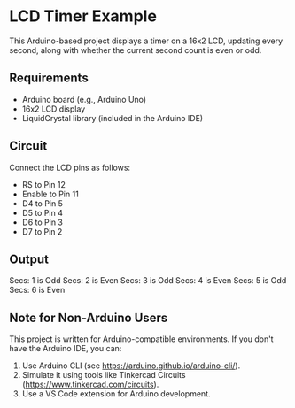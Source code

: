 # LCD Timer Example

This Arduino-based project displays a timer on a 16x2 LCD, updating every second, along with whether the current second count is even or odd.

## Requirements

- Arduino board (e.g., Arduino Uno)
- 16x2 LCD display
- LiquidCrystal library (included in the Arduino IDE)

## Circuit

Connect the LCD pins as follows:

- RS to Pin 12
- Enable to Pin 11
- D4 to Pin 5
- D5 to Pin 4
- D6 to Pin 3
- D7 to Pin 2

## Output

Secs: 1 is Odd
Secs: 2 is Even
Secs: 3 is Odd
Secs: 4 is Even
Secs: 5 is Odd
Secs: 6 is Even

## Note for Non-Arduino Users
This project is written for Arduino-compatible environments. If you don't have the Arduino IDE, you can:
1. Use Arduino CLI (see https://arduino.github.io/arduino-cli/).
2. Simulate it using tools like Tinkercad Circuits (https://www.tinkercad.com/circuits).
3. Use a VS Code extension for Arduino development.
